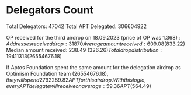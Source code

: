 # Delegators Count

Total Delegators: 47042
Total APT Delegated: 306604922

OP received for the third airdrop on 18.09.2023 (price of OP was $1.368):
Addresses received drop: 31870
Average amount received: 609.08 ($833.22)
Median amount received: 238.49 ($326.26)
Total drop distribution: 19411313 ($26554676.18)


If Aptos Foundation spent the same amount for the delegation airdrop as Optimism Foundation team ($26554676.18),
they will spend 2792289.82 APT for this airdrop.
With this logic, every APT delegate will receive on average: 59.36 APT ($564.49)
